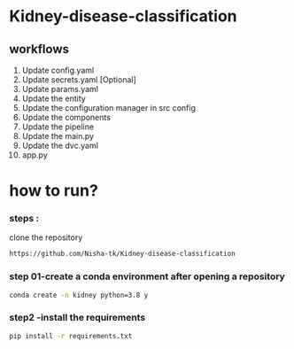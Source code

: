 # Kidney-disease-classification

## workflows


1. Update config.yaml
2. Update secrets.yaml [Optional]
3. Update params.yaml
4. Update the entity
5. Update the configuration manager in src config
6. Update the components
7. Update the pipeline
8. Update the main.py
9. Update the dvc.yaml
10. app.py



# how to run?
### steps :
clone the repository 

```cmd
https://github.com/Nisha-tk/Kidney-disease-classification
```

### step 01-create a conda environment after opening a repository

```cmd
conda create -n kidney python=3.8 y
```
### step2 -install the requirements 
```cmd
pip install -r requirements.txt
```
